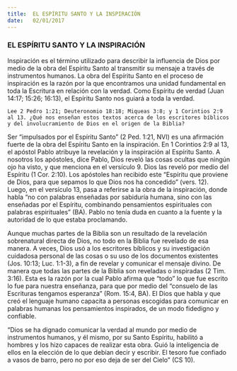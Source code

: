 ```yaml
---
title:  EL ESPÍRITU SANTO Y LA INSPIRACIÓN
date:   02/01/2017
---
```


### EL ESPÍRITU SANTO Y LA INSPIRACIÓN

Inspiración es el término utilizado para describir la influencia de Dios por medio de la obra del Espíritu Santo al transmitir su mensaje a través de instrumentos humanos. La obra del Espíritu Santo en el proceso de inspiración es la razón por la que encontramos una unidad fundamental en toda la Escritura en relación con la verdad. Como Espíritu de verdad (Juan 14:17; 15:26; 16:13), el Espíritu Santo nos guiará a toda la verdad.

`Lee 2 Pedro 1:21; Deuteronomio 18:18; Miqueas 3:8; y 1 Corintios 2:9 al 13. ¿Qué nos enseñan estos textos acerca de los escritores bíblicos y del involucramiento de Dios en el origen de la Biblia?`
 
Ser “impulsados por el Espíritu Santo” (2 Ped. 1:21, NVI) es una afirmación fuerte de la obra del Espíritu Santo en la inspiración. En 1 Corintios 2:9 al 13, el apóstol Pablo atribuye la revelación y la inspiración al Espíritu Santo. A nosotros los apóstoles, dice Pablo, Dios reveló las cosas ocultas que ningún ojo ha visto, y que menciona en el versículo 9. Dios las reveló por medio del Espíritu (1 Cor. 2:10). Los apóstoles han recibido este “Espíritu que proviene de Dios, para que sepamos lo que Dios nos ha concedido” (vers. 12). Luego, en el versículo 13, pasa a referirse a la obra de la inspiración, donde habla “no con palabras enseñadas por sabiduría humana, sino con las enseñadas por el Espíritu, combinando pensamientos espirituales con palabras espirituales” (BA). Pablo no tenía duda en cuanto a la fuente y la autoridad de lo que estaba proclamando.

Aunque muchas partes de la Biblia son un resultado de la revelación sobrenatural directa de Dios, no todo en la Biblia fue revelado de esa manera. A veces, Dios usó a los escritores bíblicos y su investigación cuidadosa personal de las cosas o su uso de los documentos existentes (Jos. 10:13; Luc. 1:1-3), a fin de revelar y comunicar el mensaje divino. De manera que todas las partes de la Biblia son reveladas o inspiradas (2 Tim. 3:16). Esta es la razón por la cual Pablo afirma que “todo” lo que fue escrito lo fue para nuestra enseñanza, para que por medio del “consuelo de las Escrituras tengamos esperanza” (Rom. 15:4, BA). El Dios que habla y que creó el lenguaje humano capacita a personas escogidas para comunicar en palabras humanas los pensamientos inspirados, de un modo fidedigno y confiable.

“Dios se ha dignado comunicar la verdad al mundo por medio de instrumentos humanos, y él mismo, por su Santo Espíritu, habilitó a hombres y los hizo capaces de realizar esta obra. Guió la inteligencia de ellos en la elección de lo que debían decir y escribir. El tesoro fue confiado a vasos de barro, pero no por eso deja de ser del Cielo” (CS 10).